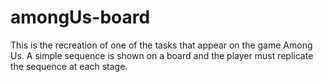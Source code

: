 # amongUs-board

This is the recreation of one of the tasks that appear on the game Among Us. A simple sequence is shown on a board and the player must replicate the sequence at each stage. 

